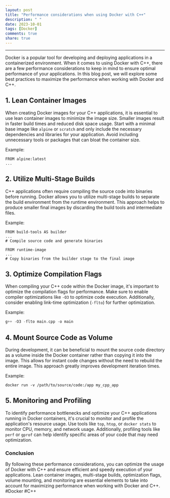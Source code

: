 ```yaml
---
layout: post
title: "Performance considerations when using Docker with C++"
description: " "
date: 2023-10-01
tags: [Docker]
comments: true
share: true
---
```

---

Docker is a popular tool for developing and deploying applications in a containerized environment. When it comes to using Docker with C++, there are a few performance considerations to keep in mind to ensure optimal performance of your applications. In this blog post, we will explore some best practices to maximize the performance when working with Docker and C++.

## 1. Lean Container Images
When creating Docker images for your C++ applications, it is essential to use lean container images to minimize the image size. Smaller images result in faster build times and reduced disk space usage. Start with a minimal base image like `alpine` or `scratch` and only include the necessary dependencies and libraries for your application. Avoid including unnecessary tools or packages that can bloat the container size.

Example:
```
FROM alpine:latest
...
```

## 2. Utilize Multi-Stage Builds
C++ applications often require compiling the source code into binaries before running. Docker allows you to utilize multi-stage builds to separate the build environment from the runtime environment. This approach helps to produce smaller final images by discarding the build tools and intermediate files.

Example:
```
FROM build-tools AS builder
...
# Compile source code and generate binaries

FROM runtime-image
...
# Copy binaries from the builder stage to the final image
```

## 3. Optimize Compilation Flags
When compiling your C++ code within the Docker image, it's important to optimize the compilation flags for performance. Make sure to enable compiler optimizations like `-O3` to optimize code execution. Additionally, consider enabling link-time optimization (`-flto`) for further optimization.

Example:
```cpp
g++ -O3 -flto main.cpp -o main
```

## 4. Mount Source Code as Volume
During development, it can be beneficial to mount the source code directory as a volume inside the Docker container rather than copying it into the image. This allows for instant code changes without the need to rebuild the entire image. This approach greatly improves development iteration times.

Example:
```
docker run -v /path/to/source/code:/app my_cpp_app
```

## 5. Monitoring and Profiling
To identify performance bottlenecks and optimize your C++ applications running in Docker containers, it's crucial to monitor and profile the application's resource usage. Use tools like `top`, `htop`, or `docker stats` to monitor CPU, memory, and network usage. Additionally, profiling tools like `perf` or `gprof` can help identify specific areas of your code that may need optimization.

### Conclusion

By following these performance considerations, you can optimize the usage of Docker with C++ and ensure efficient and speedy execution of your applications. Lean container images, multi-stage builds, optimization flags, volume mounting, and monitoring are essential elements to take into account for maximizing performance when working with Docker and C++. #Docker #C++